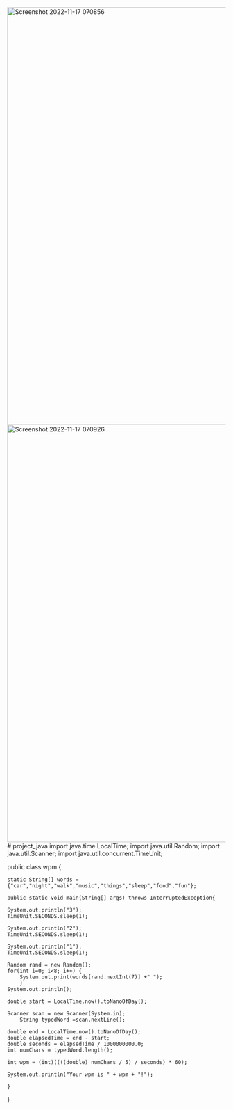 <img width="960" alt="Screenshot 2022-11-17 070856" src="https://user-images.githubusercontent.com/118383947/202333126-02a6d8ea-3dde-4ac2-8ac1-80096d1cd040.png">
<img width="960" alt="Screenshot 2022-11-17 070926" src="https://user-images.githubusercontent.com/118383947/202333153-ea6b8f61-ded2-40c8-9c26-809d997d93f3.png">
# project_java
import java.time.LocalTime;
import java.util.Random;
import java.util.Scanner;
import java.util.concurrent.TimeUnit;

public class wpm {
	
	static String[] words = {"car","night","walk","music","things","sleep","food","fun"};
	
    public static void main(String[] args) throws InterruptedException{
    	
	System.out.println("3");
	TimeUnit.SECONDS.sleep(1);
	
	System.out.println("2");
	TimeUnit.SECONDS.sleep(1);
	
	System.out.println("1");
	TimeUnit.SECONDS.sleep(1);
	
	Random rand = new Random();
	for(int i=0; i<8; i++) {
		System.out.print(words[rand.nextInt(7)] +" ");
		}
	System.out.println();
	
	double start = LocalTime.now().toNanoOfDay();
	
	Scanner scan = new Scanner(System.in);
		String typedWord =scan.nextLine();
		
	double end = LocalTime.now().toNanoOfDay();
	double elapsedTime = end - start;
	double seconds = elapsedTime / 1000000000.0;
	int numChars = typedWord.length();
	
	int wpm = (int)((((double) numChars / 5) / seconds) * 60);
	
	System.out.println("Your wpm is " + wpm + "!");
	
	}
		
	
}
